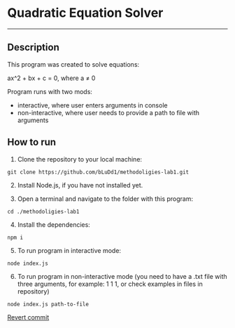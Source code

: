 # Quadratic Equation Solver

---

## Description

This program was created to solve equations:

ax^2 + bx + c = 0, where a ≠ 0

Program runs with two mods:
- interactive, where user enters arguments in console
- non-interactive, where user needs to provide a path to file with arguments

## How to run

1. Clone the repository to your local machine: 

```
git clone https://github.com/bLuDd1/methodoligies-lab1.git
```

2. Install Node.js, if you have not installed yet.

3. Open a terminal and navigate to the folder with this program:

```
cd ./methodoligies-lab1
```

4. Install the dependencies:

```
npm i
```

5. To run program in interactive mode:

``` 
node index.js
```

6. To run program in non-interactive mode
(you need to have a .txt file with three arguments, for example: 1 1 1, or check examples in files in repository)

```
node index.js path-to-file
```

[Revert commit](https://github.com/bLuDd1/methodoligies-lab1/commit/6a9e7e0afbc6dc56478c6eb37126d9cb82d7645c)

